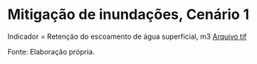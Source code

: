 # Mitigação de inundações, Cenário 1

Indicador = Retenção do escoamento de água superficial, m3
[Arquivo tif]()

Fonte: Elaboração própria.